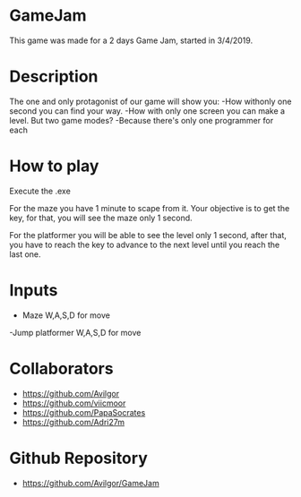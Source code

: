 # GameJam
This game was made for a 2 days Game Jam, started in 3/4/2019. 

# Description

The one and only protagonist of our game will show you:
-How with ​only one second you can find your way.
-How with ​only one screen you can make a level.
But two game modes?
-Because there's only one programmer for each

# How to play

Execute the .exe

For the maze you have 1 minute to scape from it. Your objective is to get the key, for that, you 
will see the maze only 1 second.

For the platformer you will be able to see the level only 1 second, after that, you have to reach 
the key to advance to the next level until you reach the last one.

# Inputs

- Maze
W,A,S,D for move

-Jump platformer
W,A,S,D for move


# Collaborators
- https://github.com/Avilgor
- https://github.com/viicmoor
- https://github.com/PapaSocrates
- https://github.com/Adri27m

# Github Repository

- https://github.com/Avilgor/GameJam